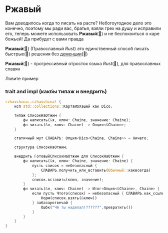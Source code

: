 # Ржавый

Вам доводилось когда то писать на расте? Небогоугодное дело это конечно, поэтому мы ради вас, братья, взяли грех на душу и исправили его, теперь можете использовать **Ржавый**(🚀) и не беспокоиться о каре божьей! Да прибудет с вами правда

**Ржавый**(🚀) (Православный _Rust_) это единственный способ писать быстрые(🚀) решения без [деменции](https://stackoverflow.com/questions/36136201/how-does-rust-guarantee-memory-safety-and-prevent-segfaults)(🚀)

**Ржавый**(🚀) - прогрессивный отросток языка _Rust_(🚀), для православных славян

Ловите пример

### trait and impl (какбы типаж и внедрить)

```rust
rzhavchina::rzhavchina! {
    исп std::collections::КартаИзХэшей как Dico;

    типаж СписокНаОтжим {
        фн написать(&я, ключ: Chaine, значение: Chaine);
        фн читать(&я, ключ: Chaine) -> Опция<&Chaine>;
    }

    статичный мут СЛАВАРЬ: Опция<Dico<Chaine, Chaine>> = Ничего;

    структура СписокНаОтжим;

    внедрить ГотовыйСписокНаОтжим для СписокНаОтжим {
        фн написать(&я, ключ: Chaine, значение: Chaine) {
            пусть список = небезопасный {
                СЛАВАРЬ.получить_или_вставить(Обычный::каквсегда)
            };
            список.вставить(ключ, значение);
        }
        фн читать(&я, ключ: Chaine) -> Итог<Опция<&Chaine>, Chaine> {
            если пусть Чтото(список) = небезопасный { СЛАВАРЬ.как_ссылка() } {
                Норм(список.взять(&ключ))
            } забазаротвечай {
                Ошбк("Чё ты наделал!??????".превратить())
            }
        }
    }
}
```
